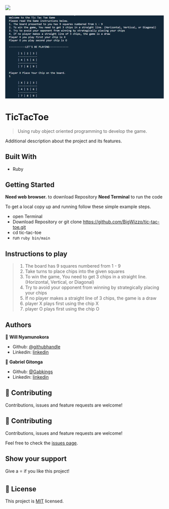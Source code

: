 ![](https://img.shields.io/badge/Microverse-blueviolet)

![screenshot](./screenshot.png)

# TicTacToe

> Using ruby object oriented programming to develop the game.

Additional description about the project and its features.

## Built With

- Ruby

## Getting Started

**Need web browser.** to download Repository
**Need Terminal** to run the code

To get a local copy up and running follow these simple example steps.

- open Terminal
- Download Repository or git clone https://github.com/BigWizzo/tic-tac-toe.git
- cd tic-tac-toe
- run `ruby bin/main`

## Instructions to play

> 1. The board has 9 squares numbered from 1 - 9
> 2. Take turns to place chips into the given squares
> 3. To win the game, You need to get 3 chips in a straight line. (Horizontal, Vertical, or Diagonal)
> 4. Try to avoid your opponent from winning by strategically placing your chips
> 5. If no player makes a straight line of 3 chips, the game is a draw
> 6. player X plays first using the chip X
> 7. player O plays first using the chip O

## Authors

👤 **Will Nyamunokora**

- Github: [@githubhandle](https://github.com/bigwizzo)
- Linkedin: [linkedin](https://linkedin.com/in/willnyamunokora)

👤 **Gabriel Gitonga**

- Github: [@Gabkings](https://github.com/Gabkings/BubbleSort)
- Linkedin: [linkedin](https://www.linkedin.com/in/gabriel-gitonga-b5a611183/)

## 🤝 Contributing

Contributions, issues and feature requests are welcome!

## 🤝 Contributing

Contributions, issues and feature requests are welcome!

Feel free to check the [issues page](https://github.com/BigWizzo/tic-tac-toe/issues).

## Show your support

Give a ⭐️ if you like this project!

## 📝 License

This project is [MIT](lic.url) licensed.
